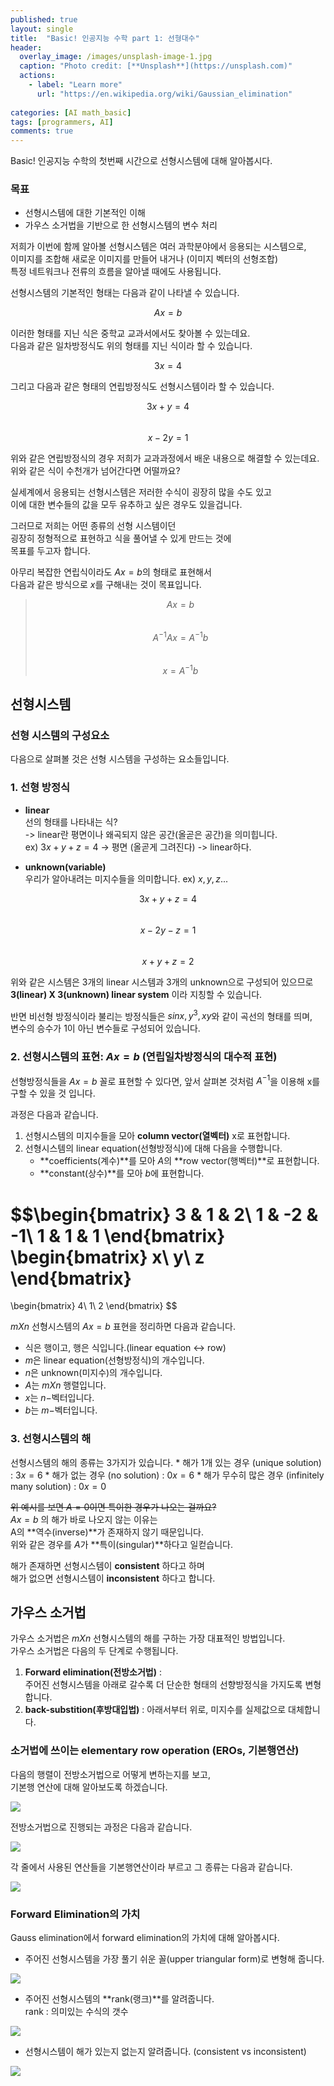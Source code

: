 ```yaml
---
published: true
layout: single
title:  "Basic! 인공지능 수학 part 1: 선형대수"
header:
  overlay_image: /images/unsplash-image-1.jpg
  caption: "Photo credit: [**Unsplash**](https://unsplash.com)"
  actions:
    - label: "Learn more"
      url: "https://en.wikipedia.org/wiki/Gaussian_elimination"
      
categories: [AI math_basic]
tags: [programmers, AI]
comments: true
---
```


Basic! 인공지능 수학의 첫번째 시간으로 선형시스템에 대해 알아봅시다.  

### 목표 
* 선형시스템에 대한 기본적인 이해
* 가우스 소거법을 기반으로 한 선형시스템의 변수 처리 
    
저희가 이번에 함께 알아볼 선형시스템은 여러 과학분야에서 응용되는 시스템으로,  
이미지를 조합해 새로운 이미지를 만들어 내거나 (이미지 벡터의 선형조합)  
특정 네트워크나 전류의 흐름을 알아낼 때에도 사용됩니다.  

선형시스템의 기본적인 형태는 다음과 같이 나타낼 수 있습니다.  

$$Ax = b$$

이러한 형태를 지닌 식은 중학교 교과서에서도 찾아볼 수 있는데요.  
다음과 같은 일차방정식도 위의 형태를 지닌 식이라 할 수 있습니다.

$$3x = 4$$

그리고 다음과 같은 형태의 연립방정식도 선형시스템이라 할 수 있습니다. 

$$3x + y = 4$$  
$$x - 2y = 1$$  

위와 같은 연립방정식의 경우 저희가 교과과정에서 배운 내용으로 해결할 수 있는데요.  
위와 같은 식이 수천개가 넘어간다면 어떨까요?  

실세계에서 응용되는 선형시스템은 저러한 수식이 굉장히 많을 수도 있고  
이에 대한 변수들의 값을 모두 유추하고 싶은 경우도 있을겁니다.

그러므로 저희는 어떤 종류의 선형 시스템이던  
굉장히 정형적으로 표현하고 식을 풀어낼 수 있게 만드는 것에  
목표를 두고자 합니다.

아무리 복잡한 연립식이라도 $Ax = b$의 형태로 표현해서  
다음과 같은 방식으로 $x$를 구해내는 것이 목표입니다. 

> $$ Ax = b $$  
> $$ A^{-1}Ax = A^{-1}b $$  
> $$ x = A^{-1}b $$  


## 선형시스템

### 선형 시스템의 구성요소   

다음으로 살펴볼 것은 선형 시스템을 구성하는 요소들입니다. 

### 1. 선형 방정식

* **linear**  
선의 형태를 나타내는 식?  
-> linear란 평면이나 왜곡되지 않은 공간(올곧은 공간)을 의미힙니다.  
ex) $3x + y + z = 4$ -> 평면 (올곧게 그려진다) -> linear하다. 

* **unknown(variable)**   
우리가 알아내려는 미지수들을 의미합니다. ex) $x, y, z ...$

$$ 3x + y + z = 4 $$  
$$ x - 2y - z = 1 $$  
$$ x + y + z = 2 $$  

위와 같은 시스템은 3개의 linear 시스템과 3개의 unknown으로 구성되어 있으므로  
**3(linear) X 3(unknown) linear system** 이라 지칭할 수 있습니다. 

반면 비선형 방정식이라 불리는 방정식들은 $sinx , y^3, xy$와 같이 곡선의 형태를 띄며,  
변수의 승수가 1이 아닌 변수들로 구성되어 있습니다. 

### 2. 선형시스템의 표현: $Ax = b$ (연립일차방정식의 대수적 표현)

선형방정식들을 $Ax = b$ 꼴로 표현할 수 있다면, 
앞서 살펴본 것처럼 $A^{-1}$을 이용해 x를 구할 수 있을 것 입니다.

과정은 다음과 같습니다.  
1. 선형시스템의 미지수들을 모아 **column vector(열벡터)** x로 표현합니다.  
2. 선형시스템의 linear equation(선형방정식)에 대해 다음을 수행합니다.  
    - **coefficients(계수)**를 모아 $A$의 **row vector(행벡터)**로 표현합니다.   
    - **constant(상수)**를 모아 $b$에 표현합니다.  

$$\begin{bmatrix}
3 & 1 & 2\\
1 & -2 & -1\\
1 & 1 & 1
\end{bmatrix} 
\begin{bmatrix}
x\\
y\\
z
\end{bmatrix} 
=
\begin{bmatrix}
4\\
1\\
2
\end{bmatrix} 
$$   

$m X n$ 선형시스템의 $Ax = b$ 표현을 정리하면 다음과 같습니다.  
* 식은 행이고, 행은 식입니다.(linear equation $\leftrightarrow$ row)  
* $m$은 linear equation(선형방정식)의 개수입니다. 
* $n$은 unknown(미지수)의 개수입니다.
* $A$는 $m X n$ 행렬입니다.
* $x$는 $n-$벡터입니다.
* $b$는 $m-$벡터입니다.

### 3. 선형시스템의 해 

선형시스템의 해의 종류는 3가지가 있습니다. 
    * 해가 1개 있는 경우 (unique solution) : $3x = 6$
    * 해가 없는 경우 (no solution) : $0x = 6$
    * 해가 무수히 많은 경우 (infinitely many solution) : $0x = 0$

~~위 예시를 보면 $A = 0$이면 특이한 경우가 나오는 걸까요?~~  
$Ax = b$ 의 해가 바로 나오지 않는 이유는  
A의 **역수(inverse)**가 존재하지 않기 때문입니다.  
위와 같은 경우를 $A$가 **특이(singular)**하다고 일컫습니다.  

해가 존재하면 선형시스템이 **consistent** 하다고 하며  
해가 없으면 선형시스템이 **inconsistent** 하다고 합니다.  


## 가우스 소거법

가우스 소거법은 $m X n$ 선형시스템의 해를 구하는 가장 대표적인 방법입니다.   
가우스 소거법은 다음의 두 단계로 수행됩니다.   

1. **Forward elimination(전방소거법)** :  
주어진 선형시스템을 아래로 갈수록 더 단순한 형태의 선향방정식을 가지도록 변형합니다.
2. **back-substition(후방대입법)** : 아래서부터 위로, 미지수를 실제값으로 대체합니다. 

### 소거법에 쓰이는 elementary row operation (EROs, 기본행연산)

다음의 행렬이 전방소거법으로 어떻게 변하는지를 보고,  
기본행 연산에 대해 알아보도록 하겠습니다.  

![](/images/2020-12/linear/forward_elimination_1.png)  

전방소거법으로 진행되는 과정은 다음과 같습니다.  

![](/images/2020-12/linear/forward_elimination_2.png)

각 줄에서 사용된 연산들을 기본행연산이라 부르고 그 종류는 다음과 같습니다.  

![](/images/2020-12/linear/ERO.png)


### Forward Elimination의 가치 

Gauss elimination에서 forward elimination의 가치에 대해 알아봅시다.

* 주어진 선형시스템을 가장 풀기 쉬운 꼴(upper triangular form)로 변형해 줍니다.

![](/images/2020-12/linear/upper_triangular.png)

* 주어진 선형시스템의 **rank(랭크)**를 알려줍니다.  
    rank : 의미있는 수식의 갯수 

![](/images/2020-12/linear/rank.png)

* 선형시스템이 해가 있는지 없는지 알려줍니다. (consistent vs inconsistent)

![](/images/2020-12/linear/consist_inconsist.png)








